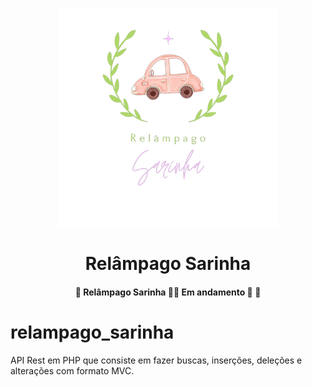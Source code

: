 <p align="center">
    <img src="./assets/logo-relampago-sarinha.png" width="350" title="hover text">
</p>
<h1 align="center">Relâmpago Sarinha</h1>

<h4 align="center"> 
	🚧 Relâmpago Sarinha 🌸🚗 Em andamento 🚀 🚧
</h4>

# relampago_sarinha
API Rest em PHP que consiste em fazer buscas, inserções, deleções e alterações com formato MVC.
